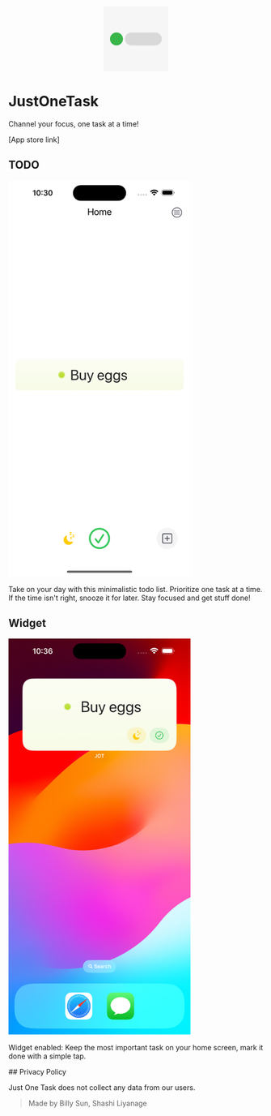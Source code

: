<p align="center">
  <img alt="Just One Task App Icon" src="JOT-App-Icon.png" width=128>
</p>

# JustOneTask

Channel your focus, one task at a time!

[App store link]

## TODO

<img alt="Screenshot of app" src="JOT-0.1.2-screenshot.png" width=360>

Take on your day with this minimalistic todo list. Prioritize one task at a time. If the time isn't right, snooze it for later. Stay focused and get stuff done!

## Widget

<img alt="Screenshot of widget" src="JOT-0.1.2-widget.png" width=360>

Widget enabled: Keep the most important task on your home screen, mark it done with a simple tap.

<a id="privacy">
## Privacy Policy
</a>

Just One Task does not collect any data from our users.

> Made by Billy Sun, Shashi Liyanage
